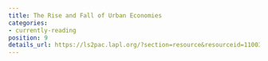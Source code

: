 ```yaml
---
title: The Rise and Fall of Urban Economies
categories:
- currently-reading
position: 9
details_url: https://ls2pac.lapl.org/?section=resource&resourceid=1100384479
---
```


